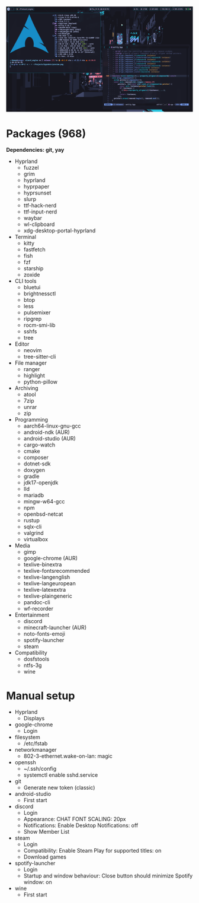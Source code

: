 ![Preview](/preview.png)

# Packages (968)
**Dependencies: git, yay**
- Hyprland
  - fuzzel
  - grim
  - hyprland
  - hyprpaper
  - hyprsunset
  - slurp
  - ttf-hack-nerd
  - ttf-input-nerd
  - waybar
  - wl-clipboard
  - xdg-desktop-portal-hyprland
- Terminal
  - kitty
  - fastfetch
  - fish
  - fzf
  - starship
  - zoxide
- CLI tools
  - bluetui
  - brightnessctl
  - btop
  - less
  - pulsemixer
  - ripgrep
  - rocm-smi-lib
  - sshfs
  - tree
- Editor
  - neovim
  - tree-sitter-cli
- File manager
  - ranger
  - highlight
  - python-pillow
- Archiving
  - atool
  - 7zip
  - unrar
  - zip
- Programming
  - aarch64-linux-gnu-gcc
  - android-ndk (AUR)
  - android-studio (AUR)
  - cargo-watch
  - cmake
  - composer
  - dotnet-sdk
  - doxygen
  - gradle
  - jdk17-openjdk
  - lld
  - mariadb
  - mingw-w64-gcc
  - npm
  - openbsd-netcat
  - rustup
  - sqlx-cli
  - valgrind
  - virtualbox
- Media
  - gimp
  - google-chrome (AUR)
  - texlive-binextra
  - texlive-fontsrecommended
  - texlive-langenglish
  - texlive-langeuropean
  - texlive-latexextra
  - texlive-plaingeneric
  - pandoc-cli
  - wf-recorder
- Entertainment
  - discord
  - minecraft-launcher (AUR)
  - noto-fonts-emoji
  - spotify-launcher
  - steam
- Compatibility
  - dosfstools
  - ntfs-3g
  - wine

# Manual setup
- Hyprland
  - Displays
- google-chrome
  - Login
- filesystem
  - /etc/fstab
- networkmanager
  - 802-3-ethernet.wake-on-lan: magic
- openssh
  - ~/.ssh/config
  - systemctl enable sshd.service
- git
  - Generate new token (classic)
- android-studio
  - First start
- discord
  - Login
  - Appearance: CHAT FONT SCALING: 20px
  - Notifications: Enable Desktop Notifications: off
  - Show Member List
- steam
  - Login
  - Compatibility: Enable Steam Play for supported titles: on
  - Download games
- spotify-launcher
  - Login
  - Startup and window behaviour: Close button should minimize Spotify window: on
- wine
  - First start
